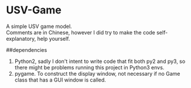 # USV-Game
A simple USV game model.<br>Comments are in Chinese, however I did try to make the code self-explanatory, help yourself.

##dependencies
1. Python2, sadly I don't intent to write code that fit both py2 and py3, so there might be problems running this project in Python3 envs.
2. pygame. To construct the display window, not necessary if no Game class that has a GUI window is called.
